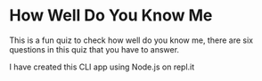 # How Well Do You Know Me

This is a fun quiz to check how well do you know me, there are six questions in this quiz that you have to answer.

I have created this CLI app using Node.js on repl.it

